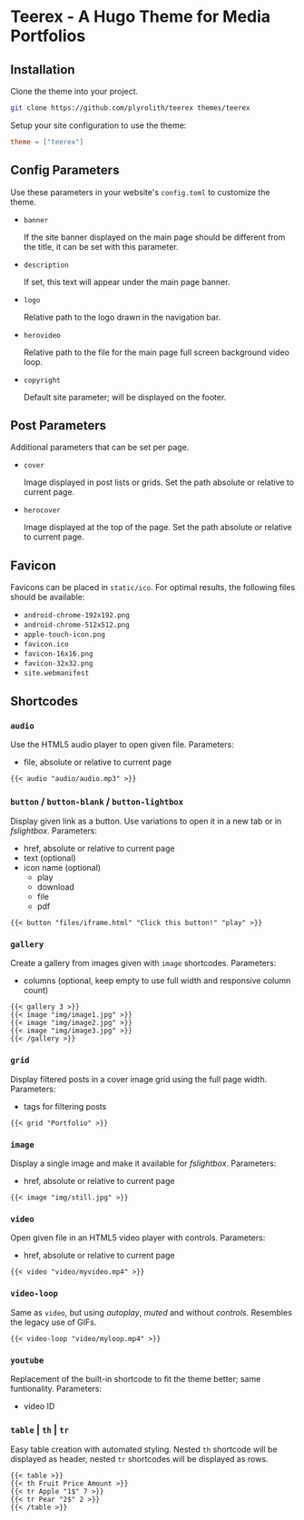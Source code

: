 # Teerex - A Hugo Theme for Media Portfolios
## Installation
Clone the theme into your project.
```bash
git clone https://github.com/plyrolith/teerex themes/teerex
```
Setup your site configuration to use the theme:
```toml
theme = ["teerex"]
```

## Config Parameters
Use these parameters in your website's `config.toml` to customize the theme.

- `banner`

  If the site banner displayed on the main page should be different from the title, it can be set with this parameter.

- `description`

  If set, this text will appear under the main page banner.

- `logo`

  Relative path to the logo drawn in the navigation bar.

- `herovideo`

  Relative path to the file for the main page full screen background video loop.

- `copyright`

  Default site parameter; will be displayed on the footer.

## Post Parameters
Additional parameters that can be set per page.
- `cover`

  Image displayed in post lists or grids.
  Set the path absolute or relative to current page.

- `herocover`

  Image displayed at the top of the page.
  Set the path absolute or relative to current page.

## Favicon
Favicons can be placed in `static/ico`. For optimal results, the following files should be available:
- `android-chrome-192x192.png`
- `android-chrome-512x512.png`
- `apple-touch-icon.png`
- `favicon.ico`
- `favicon-16x16.png`
- `favicon-32x32.png`
- `site.webmanifest`

## Shortcodes
### `audio`
Use the HTML5 audio player to open given file.
Parameters:
- file, absolute or relative to current page

```
{{< audio "audio/audio.mp3" >}}
```

### `button` / `button-blank` / `button-lightbox`
Display given link as a button.
Use variations to open it in a new tab or in *fslightbox*.
Parameters:
- href, absolute or relative to current page
- text (optional)
- icon name (optional)
    - play
    - download
    - file
    - pdf

```
{{< button "files/iframe.html" "Click this button!" "play" >}}
```

### `gallery`
Create a gallery from images given with `image` shortcodes.
Parameters:
- columns (optional, keep empty to use full width and responsive column count)

```
{{< gallery 3 >}}
{{< image "img/image1.jpg" >}}
{{< image "img/image2.jpg" >}}
{{< image "img/image3.jpg" >}}
{{< /gallery >}}
```

### `grid`
Display filtered posts in a cover image grid using the full page width.
Parameters:
- tags for filtering posts

```
{{< grid "Portfolio" >}}
```

### `image`
Display a single image and make it available for *fslightbox*.
Parameters:
- href, absolute or relative to current page

```
{{< image "img/still.jpg" >}}
```

### `video`
Open given file in an HTML5 video player with controls.
Parameters:
- href, absolute or relative to current page

```
{{< video "video/myvideo.mp4" >}}
```

### `video-loop`
Same as `video`, but using *autoplay*, *muted* and without *controls*. Resembles the legacy use of GIFs.

```
{{< video-loop "video/myloop.mp4" >}}
```

### `youtube`
Replacement of the built-in shortcode to fit the theme better; same funtionality.
Parameters:
- video ID

### `table` | `th` | `tr`
Easy table creation with automated styling. Nested `th` shortcode will be displayed as header, nested `tr` shortcodes will be displayed as rows.

```
{{< table >}}
{{< th Fruit Price Amount >}}
{{< tr Apple "1$" 7 >}}
{{< tr Pear "2$" 2 >}}
{{< /table >}}
```